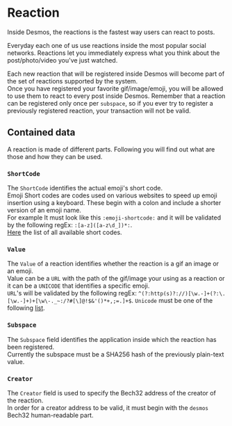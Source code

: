 # Reaction
Inside Desmos, the reactions is the fastest way users can react to posts.

Everyday each one of us use reactions inside the most popular social networks.
Reactions let you immediately express what you think about the post/photo/video you've just watched.

Each new reaction that will be registered inside Desmos will become part of the set of reactions supported by the system.  
Once you have registered your favorite gif/image/emoji, you will be allowed to use them to react to every post inside Desmos.
Remember that a reaction can be registered only once per `subspace`, so if you ever try to register a previously registered
reaction, your transaction will not be valid. 

## Contained data
A reaction is made of different parts. Following you will find out what are those and how they can be used.

### `ShortCode`
The `ShortCode` identifies the actual emoji's short code.  
Emoji Short codes are codes used on various websites to speed up emoji insertion using a keyboard. 
These begin with a colon and include a shorter version of an emoji name.  
For example It must look like this `:emoji-shortcode:` and it will be validated
by the following regEx: `:[a-z]([a-z\d_])*:`.  
[Here](https://www.webfx.com/tools/emoji-cheat-sheet/) the list of all available short codes.

### `Value`
The `Value` of a reaction identifies whether the reaction is a gif an image or an emoji.  
Value can be a `URL` with the path of the gif/image your using as a reaction or it can be a `UNICODE` 
that identifies a specific emoji.  
`URL`'s will be validated by the following regEx: `^(?:http(s)?://)[\w.-]+(?:\.[\w.-]+)+[\w\-._~:/?#[\]@!$&'()*+,;=.]+$`.
`Unicode` must be one of the following [list](https://unicode.org/emoji/charts/full-emoji-list.html).

### `Subspace`
The `Subspace` field identifies the application inside which the reaction has been registered.  
Currently the subspace must be a SHA256 hash of the previously plain-text value.

### `Creator`
The `Creator` field is used to specify the Bech32 address of the creator of the reaction.  
In order for a creator address to be valid, it must begin with the `desmos` Bech32 human-readable part.

 


